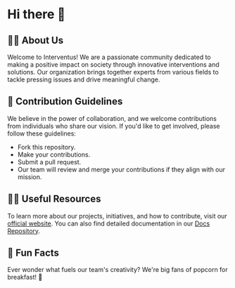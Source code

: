# Hi there 👋

## 🙋‍♀️ **About Us**
Welcome to Interventus! We are a passionate community dedicated to making a positive impact on society through innovative interventions and solutions. Our organization brings together experts from various fields to tackle pressing issues and drive meaningful change.

## 🌈 **Contribution Guidelines**
We believe in the power of collaboration, and we welcome contributions from individuals who share our vision. If you'd like to get involved, please follow these guidelines:
- Fork this repository.
- Make your contributions.
- Submit a pull request.
- Our team will review and merge your contributions if they align with our mission.

## 👩‍💻 **Useful Resources**
To learn more about our projects, initiatives, and how to contribute, visit our [official website](https://www.interventus.org). You can also find detailed documentation in our [Docs Repository](https://github.com/Interventus/docs).

## 🍿 **Fun Facts**
Ever wonder what fuels our team's creativity? We're big fans of popcorn for breakfast! 🍿
